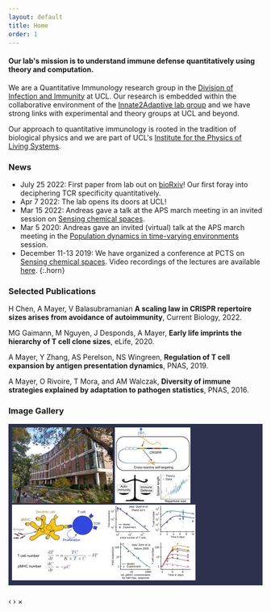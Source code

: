 ```yaml
---
layout: default
title: Home
order: 1
---
```


<link rel="stylesheet" href="gallery/css/blueimp-gallery.min.css">

#### Our lab's mission is to understand immune defense quantitatively using theory and computation.

We are a Quantitative Immunology research group in the [Division of Infection and Immunity](https://www.ucl.ac.uk/infection-immunity/) at UCL. Our research is embedded within the collaborative environment of the [Innate2Adaptive lab group](https://www.ucl.ac.uk/infection-immunity/research/research-department-infection/lab-research-groups/innate2adaptive) and we have strong links with experimental and theory groups at UCL and beyond.

Our approach to quantitative immunology is rooted in the tradition of biological physics and we are part of UCL's [Institute for the Physics of Living Systems](https://www.ucl.ac.uk/physics-living-systems/).

### News

- July 25 2022: First paper from lab out on [bioRxiv](https://doi.org/10.1101/2022.07.25.501373)! Our first foray into deciphering TCR specificity quantitatively. 
- Apr 7 2022: The lab opens its doors at UCL!
- Mar 15 2022: Andreas gave a talk at the APS march meeting in an invited session on [Sensing chemical spaces](https://meetings.aps.org/Meeting/MAR22/Session/F14).
- Mar 5 2020: Andreas gave an invited (virtual) talk at the APS march meeting in the [Population dynamics in time-varying environments](http://meetings.aps.org/Meeting/MAR20/Session/U27) session.
- December 11-13 2019: We have organized a conference at PCTS on [Sensing chemical spaces](https://pcts.princeton.edu/events/2019/sensing-chemical-spaces). Video recordings of the lectures are available [here](http://www.kaltura.com/tiny/opthb).
{:.horn}

### Selected Publications

H Chen, A Mayer, V Balasubramanian **A scaling law in CRISPR repertoire sizes arises from avoidance of autoimmunity**, Current Biology, 2022. [<i class="ai ai-doi"></i>](https://doi.org/10.1016/j.cub.2022.05.021)

MG Gaimann, M Nguyen, J Desponds, A Mayer, **Early life imprints the hierarchy of T cell clone sizes**, eLife, 2020. [<i class="ai ai-doi"></i>](https://doi.org/10.7554/eLife.61639)

A Mayer, Y Zhang, AS Perelson, NS Wingreen, **Regulation of T cell expansion by antigen presentation dynamics**, PNAS, 2019. [<i class="ai ai-doi"></i>](https://doi.org/10.1073/pnas.1812800116)

A Mayer, O Rivoire, T Mora, and AM Walczak, **Diversity of immune strategies explained by adaptation to pathogen statistics**, PNAS, 2016. [<i class="ai ai-doi"></i>](http://dx.doi.org/10.1073/pnas.1600663113)

### Image Gallery
<div id="links" style="background-color:#2d314d;padding:0.5em">
    <a href="images/pears.jpg" title="The Institute of Immunity and Transplantation">
        <img src="images/thumbnails/pears.jpg" alt="Pears Building">
    </a>
    <a href="images/crispr.jpg" title="What trade-offs shape prokaryotic immunity? (Current Biology 2022)">
        <img src="images/thumbnails/crispr.jpg" alt="CRISPR graphical abstract">
    </a>
    <a href="images/tcellexpansion.jpg" title="How is T cell expansion regulated? (PNAS 2019)">
        <img src="images/thumbnails/tcellexpansion.jpg" alt="T cell expansion">
    </a>
</div>

<div id="blueimp-gallery" class="blueimp-gallery blueimp-gallery-controls">
    <div class="slides"></div>
    <h3 class="title"></h3>
    <a class="prev">‹</a>
    <a class="next">›</a>
    <a class="close">×</a>
    <a class="play-pause"></a>
    <ol class="indicator"></ol>
</div>

<script>
document.getElementById('links').onclick = function (event) {
    event = event || window.event;
    var target = event.target || event.srcElement,
        link = target.src ? target.parentNode : target,
        options = {index: link, event: event},
        links = this.getElementsByTagName('a');
    blueimp.Gallery(links, options);
};
</script>

<script src="gallery/js/blueimp-gallery.min.js"></script>


